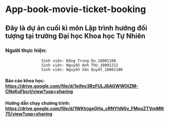 ﻿# App-book-movie-ticket-booking
## Đây là dự án cuối kì môn Lập trình hướng đối tượng tại trường Đại học Khoa học Tự Nhiên
### Người thực hiện: 
                    Sinh viên: Đặng Trung Du_18001108
                    Sinh viên: Nguyễn Anh Thư_18001212
                    Sinh viên: Nguyễn Văn Quyết_18001180
#### Báo cáo khoa học:  https://drive.google.com/file/d/1eifev3RzFULJ8AGWWOlZM-CNsKuFbcrl/view?usp=sharing
#### Hướng dẫn chạy chương trình: https://drive.google.com/file/d/1WKtrjgeGHa_cRNYhN0v_FMooZTVmMN75/view?usp=sharing
